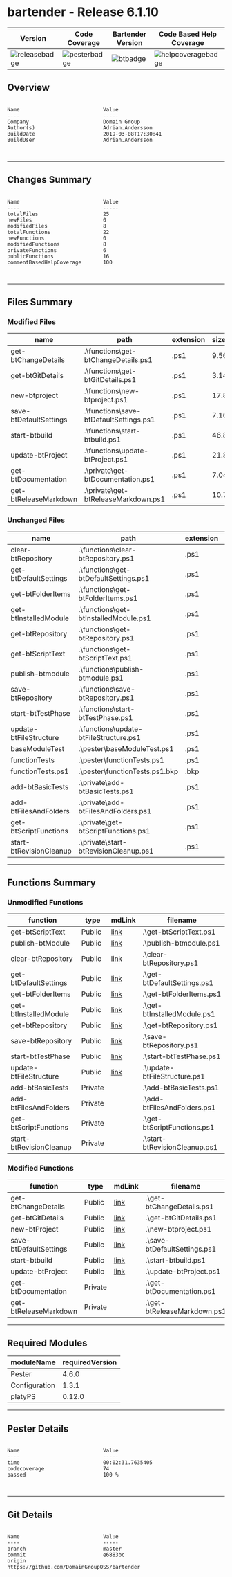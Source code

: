 ﻿# bartender - Release 6.1.10
| Version | Code Coverage | Bartender Version| Code Based Help Coverage |
|-------------------|-------------------|-------------------|-------------------|
|![releasebadge]|![pesterbadge]|![btbadge]|![helpcoveragebadge]|
## Overview
```

Name                           Value                                                                                   
----                           -----                                                                                   
Company                        Domain Group                                                                            
Author(s)                      Adrian.Andersson                                                                        
BuildDate                      2019-03-08T17:30:41                                                                     
BuildUser                      Adrian.Andersson                                                                        



```

---
## Changes Summary
```

Name                           Value                                                                                   
----                           -----                                                                                   
totalFiles                     25                                                                                      
newFiles                       0                                                                                       
modifiedFiles                  8                                                                                       
totalFunctions                 22                                                                                      
newFunctions                   0                                                                                       
modifiedFunctions              8                                                                                       
privateFunctions               6                                                                                       
publicFunctions                16                                                                                      
commentBasedHelpCoverage       100                                                                                     



```

---
## Files Summary


### Modified Files
|name|path|extension|size(kb)
|----------------|--------------------------------|-----|-----|
|get-btChangeDetails|.\functions\get-btChangeDetails.ps1|.ps1|9.565|
|get-btGitDetails|.\functions\get-btGitDetails.ps1|.ps1|3.142|
|new-btproject|.\functions\new-btproject.ps1|.ps1|17.828|
|save-btDefaultSettings|.\functions\save-btDefaultSettings.ps1|.ps1|7.165|
|start-btbuild|.\functions\start-btbuild.ps1|.ps1|46.826|
|update-btProject|.\functions\update-btProject.ps1|.ps1|21.812|
|get-btDocumentation|.\private\get-btDocumentation.ps1|.ps1|7.049|
|get-btReleaseMarkdown|.\private\get-btReleaseMarkdown.ps1|.ps1|10.76|


### Unchanged Files
|name|path|extension|size(kb)
|----------------|--------------------------------|-----|-----|
|clear-btRepository|.\functions\clear-btRepository.ps1|.ps1|3.119|
|get-btDefaultSettings|.\functions\get-btDefaultSettings.ps1|.ps1|2.42|
|get-btFolderItems|.\functions\get-btFolderItems.ps1|.ps1|11.263|
|get-btInstalledModule|.\functions\get-btInstalledModule.ps1|.ps1|3.699|
|get-btRepository|.\functions\get-btRepository.ps1|.ps1|3.55|
|get-btScriptText|.\functions\get-btScriptText.ps1|.ps1|6.499|
|publish-btmodule|.\functions\publish-btmodule.ps1|.ps1|8.041|
|save-btRepository|.\functions\save-btRepository.ps1|.ps1|5.198|
|start-btTestPhase|.\functions\start-btTestPhase.ps1|.ps1|9.684|
|update-btFileStructure|.\functions\update-btFileStructure.ps1|.ps1|6.113|
|baseModuleTest|.\pester\baseModuleTest.ps1|.ps1|1.359|
|functionTests|.\pester\functionTests.ps1|.ps1|32.503|
|functionTests.ps1|.\pester\functionTests.ps1.bkp|.bkp|23.729|
|add-btBasicTests|.\private\add-btBasicTests.ps1|.ps1|4.517|
|add-btFilesAndFolders|.\private\add-btFilesAndFolders.ps1|.ps1|6.624|
|get-btScriptFunctions|.\private\get-btScriptFunctions.ps1|.ps1|1.938|
|start-btRevisionCleanup|.\private\start-btRevisionCleanup.ps1|.ps1|4.288|



---
## Functions Summary


### Unmodified Functions
|function|type|mdLink|filename|
|-|-|-|-|
|get-btScriptText|Public|[link](../get-btScriptText.md)|.\get-btScriptText.ps1|
|publish-btModule|Public|[link](../blob/master/documentation/6.1.10publish-btModule.md)|.\publish-btmodule.ps1|
|clear-btRepository|Public|[link](../blob/master/documentation/6.1.10clear-btRepository.md)|.\clear-btRepository.ps1|
|get-btDefaultSettings|Public|[link](../blob/master/documentation/6.1.10get-btDefaultSettings.md)|.\get-btDefaultSettings.ps1|
|get-btFolderItems|Public|[link](../blob/master/documentation/6.1.10get-btFolderItems.md)|.\get-btFolderItems.ps1|
|get-btInstalledModule|Public|[link](../blob/master/documentation/6.1.10get-btInstalledModule.md)|.\get-btInstalledModule.ps1|
|get-btRepository|Public|[link](../blob/master/documentation/6.1.10get-btRepository.md)|.\get-btRepository.ps1|
|save-btRepository|Public|[link](../blob/master/documentation/6.1.10save-btRepository.md)|.\save-btRepository.ps1|
|start-btTestPhase|Public|[link](../blob/master/documentation/6.1.10start-btTestPhase.md)|.\start-btTestPhase.ps1|
|update-btFileStructure|Public|[link](../blob/master/documentation/6.1.10update-btFileStructure.md)|.\update-btFileStructure.ps1|
|add-btBasicTests|Private||.\add-btBasicTests.ps1|
|add-btFilesAndFolders|Private||.\add-btFilesAndFolders.ps1|
|get-btScriptFunctions|Private||.\get-btScriptFunctions.ps1|
|start-btRevisionCleanup|Private||.\start-btRevisionCleanup.ps1|

### Modified Functions
|function|type|mdLink|filename|
|-|-|-|-|
|get-btChangeDetails|Public|[link](../blob/master/documentation/6.1.10get-btChangeDetails.md)|.\get-btChangeDetails.ps1|
|get-btGitDetails|Public|[link](../blob/master/documentation/6.1.10get-btGitDetails.md)|.\get-btGitDetails.ps1|
|new-btProject|Public|[link](../blob/master/documentation/6.1.10new-btProject.md)|.\new-btproject.ps1|
|save-btDefaultSettings|Public|[link](../blob/master/documentation/6.1.10save-btDefaultSettings.md)|.\save-btDefaultSettings.ps1|
|start-btbuild|Public|[link](../blob/master/documentation/6.1.10start-btbuild.md)|.\start-btbuild.ps1|
|update-btProject|Public|[link](../blob/master/documentation/6.1.10update-btProject.md)|.\update-btProject.ps1|
|get-btDocumentation|Private||.\get-btDocumentation.ps1|
|get-btReleaseMarkdown|Private||.\get-btReleaseMarkdown.ps1|

---
## Required Modules
|moduleName|requiredVersion|
|-|-|
|Pester|4.6.0|
|Configuration|1.3.1|
|platyPS|0.12.0|


---
## Pester Details
```

Name                           Value                                                                                   
----                           -----                                                                                   
time                           00:02:31.7635405                                                                        
codecoverage                   74                                                                                      
passed                         100 %                                                                                   



```

---
## Git Details
```

Name                           Value                                                                                   
----                           -----                                                                                   
branch                         master                                                                                  
commit                         e6883bc                                                                                 
origin                         https://github.com/DomainGroupOSS/bartender                                             



```

[pesterbadge]: https://img.shields.io/static/v1.svg?label=pester&message=74&color=yellowgreen
[btbadge]: https://img.shields.io/static/v1.svg?label=bartenderVer&message=6.1.9.2&color=blueviolet
[releasebadge]: https://img.shields.io/static/v1.svg?label=version&message=6.1.10&color=blue
[helpcoveragebadge]: https://img.shields.io/static/v1.svg?label=commentBasedHelpCoverage&message=100&color=brightgreen
